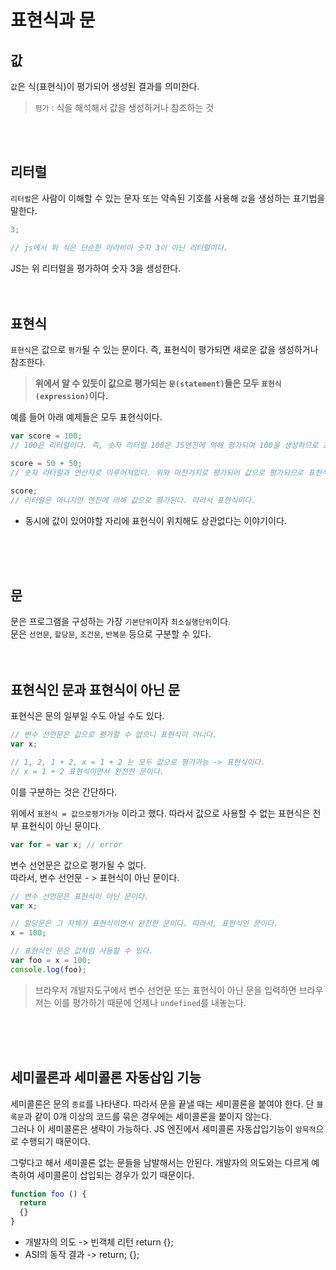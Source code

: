 # 표현식과 문

## 값

`값`은 식(표현식)이 평가되어 생성된 결과를 의미한다.
> `평가` : 식을 해석해서 값을 생성하거나 참조하는 것
<br>
<br>

## 리터럴

`리터럴`은 사람이 이해할 수 있는 문자 또는 약속된 기호를 사용해 `값`을 생성하는 표기법을 말한다.

```JavaScript
3;

// js에서 위 식은 단순한 아라비아 숫자 3이 아닌 리터럴이다.
```
JS는 위 리터럴을 평가하여 숫자 3을 생성한다.
<br>
<br>
<br>

## 표현식

`표현식`은 값으로 `평가`될 수 있는 문이다.
즉, 표현식이 평가되면 새로운 값을 생성하거나 참조한다.

> <strong> 위에서 알 수 있듯이 값으로 평가되는 `문(statement)`들은 모두 `표현식(expression)`이다. </strong>

예를 들어 아래 예제들은 모두 표현식이다.
```JavaScript
var score = 100;
// 100은 리터럴이다. 즉, 숫자 리터럴 100은 JS엔진에 의해 평가되며 100을 생성하므로 표현식이다.

score = 50 + 50;
// 숫자 리터럴과 연산자로 이루어져있다. 위와 마찬가지로 평가되어 값으로 평가되므로 표현식이다.

score;
// 리터럴은 아니지만 엔진에 의해 값으로 평가된다. 따라서 표현식이다.
```
 - 동시에 값이 있어야할 자리에 표현식이 위치해도 상관없다는 이야기이다.
<br>
<br>
<br>

## 문

문은 프로그램을 구성하는 가장 `기본단위`이자 `최소실행단위`이다.
<br>
문은 `선언문`, `할당문`, `조건문`, `반복문` 등으로 구분할 수 있다.
<br>
<br>
<br>

## 표현식인 문과 표현식이 아닌 문

표현식은 문의 일부일 수도 아닐 수도 있다.

```JavaScript
// 변수 선언문은 값으로 평가할 수 없으니 표현식이 아니다.
var x;

// 1, 2, 1 + 2, x = 1 + 2 는 모두 값으로 평가가능 -> 표현식이다.
// x = 1 + 2 표현식이면서 완전한 문이다.
```

이를 구분하는 것은 간단하다.

위에서 `표현식 = 값으로평가가능` 이라고 했다.
따라서  값으로 사용할 수 없는 표현식은 전부 표현식이 아닌 문이다.

```JavaScript
var for = var x; // error
```
변수 선언문은 값으로 평가될 수 없다. 
<br>
따라서, 변수 선언문 - > 표현식이 아닌 문이다.
<br>
```JavaScript
// 변수 선언문은 표현식이 아닌 문이다.
var x;

// 할당문은 그 자체가 표현식이면서 완전한 문이다. 따라서, 표현식인 문이다.
x = 100;

// 표현식인 문은 값처럼 사용할 수 있다.
var foo = x = 100;
console.log(foo);
```

> 브라우저 개발자도구에서 변수 선언문 또는 표현식이 아닌 문을 입력하면 브라우저는 이를 평가하기 때문에 언제나 `undefined`를 내놓는다.
<br>
<br>
<br>

## 세미콜론과 세미콜론 자동삽입 기능

세미콜론은 문의 `종료`를 나타낸다. 따라서 문을 끝낼 때는 세미콜론을 붙여야 한다. 단 `블록문`과 같이 0개 이상의 코드를 묶은 경우에는 세미콜론을 붙이지 않는다.
<br>
그러나 이 세미콜론은 생략이 가능하다. JS 엔진에서 세미콜론 자동삽입기능이 `암묵적`으로 수행되기 때문이다.
<br>

그렇다고 해서 세미콜론 없는 문들을 남발해서는 안된다. 개발자의 의도와는 다르게 예측하여 세미콜론이 삽입되는 경우가 있기 때문이다.
```JavaScript
function foo () {
  return
  {}
}
```
- 개발자의 의도
  -> 빈객체 리턴 return {};
- ASI의 동작 결과
  -> return; {};
 








